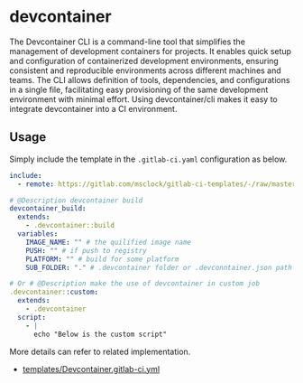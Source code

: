 # devcontainer

The Devcontainer CLI is a command-line tool that simplifies the management of development containers for projects. It enables quick setup and configuration of containerized development environments, ensuring consistent and reproducible environments across different machines and teams. The CLI allows definition of tools, dependencies, and configurations in a single file, facilitating easy provisioning of the same development environment with minimal effort. Using devcontainer/cli makes it easy to integrate devcontainer into a CI environment.

## Usage

Simply include the template in the `.gitlab-ci.yaml` configuration as below.

```yaml
include:
  - remote: https://gitlab.com/msclock/gitlab-ci-templates/-/raw/master/templates/Devcontainer.gitlab-ci.yml

# @Description devcontainer build
devcontainer_build:
  extends:
    - .devcontainer::build
  variables:
    IMAGE_NAME: "" # the quilified image name
    PUSH: "" # if push to registry
    PLATFORM: "" # build for some platform
    SUB_FOLDER: "." # .devcontainer folder or .devconntainer.json path

# Or # @Description make the use of devcontainer in custom job
.devcontainer::custom:
  extends:
    - .devcontainer
  script:
    - |
      echo "Below is the custom script"
```

More details can refer to related implementation.

- [templates/Devcontainer.gitlab-ci.yml](https://gitlab.com/msclock/gitlab-ci-templates/-/raw/master/templates/Devcontainer.gitlab-ci.yml)
